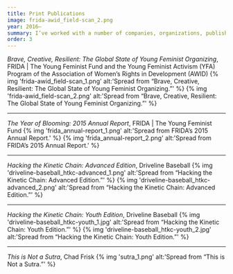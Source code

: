 ```yaml
---
title: Print Publications
image: frida-awid_field-scan_2.png
year: 2016–
summary: I’ve worked with a number of companies, organizations, publishers, and authors over the years, designing books, journals, textbooks, and annual reports. These are some of the highlights.
order: 3
---
```


*Brave, Creative, Resilient: The Global State of Young Feminist Organizing*, FRIDA | The Young Feminist Fund and the Young Feminist Activism (YFA) Program of the Association of Women’s Rights in Development (AWID)
{% img 'frida-awid_field-scan_1.png' alt:'Spread from “Brave, Creative, Resilient: The Global State of Young Feminist Organizing.”' %}
{% img 'frida-awid_field-scan_2.png' alt:'Spread from “Brave, Creative, Resilient: The Global State of Young Feminist Organizing.”' %}

---

*The Year of Blooming: 2015 Annual Report*, FRIDA | The Young Feminist Fund
{% img 'frida_annual-report_1.png' alt:'Spread from FRIDA’s 2015 Annual Report.' %}
{% img 'frida_annual-report_2.png' alt:'Spread from FRIDA’s 2015 Annual Report.' %}

---

*Hacking the Kinetic Chain: Advanced Edition*, Driveline Baseball
{% img 'driveline-baseball_htkc-advanced_1.png' alt:'Spread from “Hacking the Kinetic Chain: Advanced Edition.”' %}
{% img 'driveline-baseball_htkc-advanced_2.png' alt:'Spread from “Hacking the Kinetic Chain: Advanced Edition.”' %}

---

*Hacking the Kinetic Chain: Youth Edition*, Driveline Baseball
{% img 'driveline-baseball_htkc-youth_1.jpg' alt:'Spread from “Hacking the Kinetic Chain: Youth Edition.”' %}
{% img 'driveline-baseball_htkc-youth_2.jpg' alt:'Spread from “Hacking the Kinetic Chain: Youth Edition.”' %}

---

*This is Not a Sutra*, Chad Frisk
{% img 'sutra_1.png' alt:'Spread from “This is Not a Sutra.”' %}
